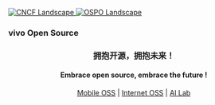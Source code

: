 <!--
<pre align="center" >
      _           
__ __(_)__ __ ___ 
\ V /| |\ V // _ \
 \_/ |_| \_/ \___/
               
</pre>
-->
[ ![CNCF Landscape](https://img.shields.io/badge/CNCF%20Landscape-5699C6) ](https://cncf.landscape2.io/?item=cncf-members--end-user-supporter--vivo-supporter-)
[![OSPO Landscape](https://img.shields.io/badge/OSPO%20Landscape-5699C6)](https://landscape.todogroup.org/?item=todo-group-member--general--vivo-member)

<p align="center">
    <h3>vivo Open Source</h3>
    <h3 align="center">拥抱开源，拥抱未来！</h3>
</p>  
<p align="center">   
    <h4 align="center">Embrace open source, embrace the future !</h4>
</p>
<p align="center">
    <a href="https://opensource.vivo.com/" target="_blank">Mobile OSS</a>  |  <a href="https://github.com/vivo">Internet OSS</a> | <a href="https://github.com/vivo-ai-lab">AI Lab</a>
</p>
